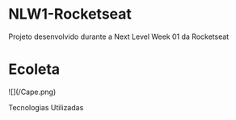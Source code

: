 # NLW1-Rocketseat
Projeto desenvolvido durante a Next Level Week 01 da Rocketseat

<h1> Ecoleta </h1>
![](/Cape.png)

Tecnologias Utilizadas
